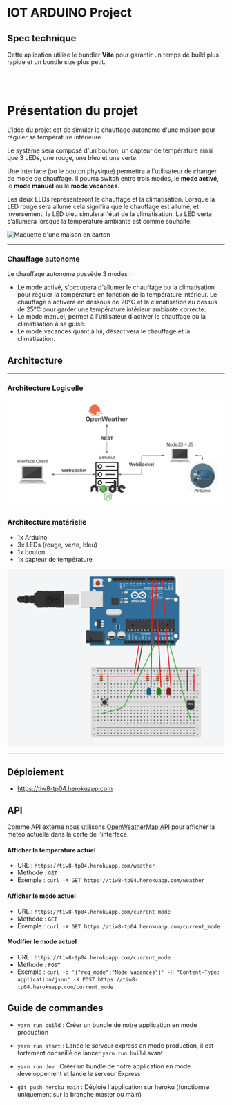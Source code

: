 # IOT ARDUINO Project

## Spec technique

Cette aplication utilise le bundler **Vite** pour garantir un temps de build plus rapide et un bundle size plus petit.

<br><br>

# Présentation du projet

L'idée du projet est de simuler le chauffage autonome d'une maison pour réguler sa température intérieure.

Le système sera composé d'un bouton, un capteur de température ainsi que 3 LEDs, une rouge, une bleu et une verte.

Une interface (ou le bouton physique) permettra à l'utilisateur de changer de mode de chauffage. Il pourra switch entre trois modes, le **mode activé**, le **mode manuel** ou le **mode vacances**.

Les deux LEDs représenteront le chauffage et la climatisation. Lorsque la LED rouge sera allumé cela signifira que le chauffage est allumé, et inversement, la LED bleu simulera l'état de la climatisation. La LED verte s'allumera lorsque la température ambiante est comme souhaité.

![Maquette d'une maison en carton](http://3.bp.blogspot.com/_khIbCj13leA/R9P0SkWrcvI/AAAAAAAAABQ/vlfamO5ra7c/s320/IMG_0020.JPG)

---

### Chauffage autonome

Le chauffage autonome possède 3 modes :

-   Le mode activé, s'occupera d'allumer le chauffage ou la climatisation pour réguler la température en fonction de la température intérieur. Le chauffage s'activera en dessous de 20°C et la climatisation au dessus de 25°C pour garder une température intérieur ambiante correcte.
-   Le mode manuel, permet à l'utilisateur d'activer le chauffage ou la climatisation à sa guise. 
-   Le mode vacances quant à lui, désactivera le chauffage et la climatisation.


## Architecture

---

### Architecture Logicelle

![Architecture logicielle](./Architecture_logicielle.png)

### Architecture matérielle

- 1x Arduino
- 3x LEDs (rouge, verte, bleu)
- 1x bouton
- 1x capteur de température

![Architecture materielle](./Architecture_materielle.png)

---

## Déploiement

-   https://tiw8-tp04.herokuapp.com

## API

Comme API externe nous utilisons [OpenWeatherMap API](https://openweathermap.org/api) pour afficher la méteo actuelle dans la carte de l'interface. 

#### Afficher la temperature actuel

-   URL : `https://tiw8-tp04.herokuapp.com/weather`
-   Methode : `GET`
-   Exemple : `curl -X GET https://tiw8-tp04.herokuapp.com/weather`

#### Afficher le mode actuel

-   URL : `https://tiw8-tp04.herokuapp.com/current_mode`
-   Methode : `GET`
-   Exemple : `curl -X GET https://tiw8-tp04.herokuapp.com/current_mode`

#### Modifier le mode actuel

-   URL : `https://tiw8-tp04.herokuapp.com/current_mode`
-   Methode : `POST`
-   Exemple : `curl -d '{"req_mode":"Mode vacances"}' -H "Content-Type: application/json" -X POST https://tiw8-tp04.herokuapp.com/current_mode`

## Guide de commandes

-   `yarn run build` : Créer un bundle de notre application en mode production
-   `yarn run start` : Lance le serveur express en mode production, il est fortement conseillé de lancer `yarn run build` avant
-   `yarn run dev` : Créer un bundle de notre application en mode developpement et lance le serveur Express

-   `git push heroku main` : Déploie l'application sur heroku (fonctionne uniquement sur la branche master ou main)
